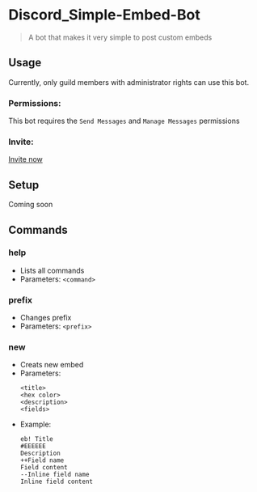# Discord_Simple-Embed-Bot

> A bot that makes it very simple to post custom embeds

## Usage
Currently, only guild members with administrator rights can use this bot.

### Permissions:
This bot requires the `Send Messages` and `Manage Messages` permissions

### Invite:
[Invite now](https://discord.com/api/oauth2/authorize?client_id=801737294339112970&permissions=26624&scope=bot)

## Setup
Coming soon

## Commands
### help
  * Lists all commands
  * Parameters: `<command>`

### prefix
  * Changes prefix
  * Parameters: `<prefix>`
    
### new
  * Creats new embed
  * Parameters:
    ```
    <title>
    <hex color>
    <description>
    <fields>
    ```
  * Example:
    ```
    eb! Title
    #EEEEEE
    Description
    ++Field name
    Field content
    --Inline field name
    Inline field content
    ```
